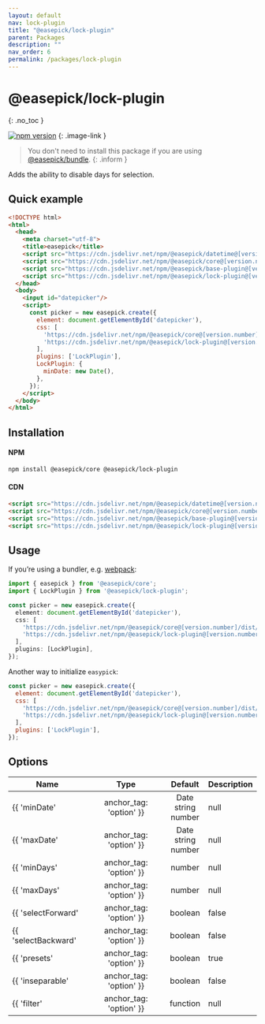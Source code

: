 ```yaml
---
layout: default
nav: lock-plugin
title: "@easepick/lock-plugin"
parent: Packages
description: ""
nav_order: 6
permalink: /packages/lock-plugin
---
```


# @easepick/lock-plugin
{: .no_toc }

[![npm version](https://badge.fury.io/js/@easepick%2Flock-plugin.svg)](https://www.npmjs.com/package/@easepick/lock-plugin)
{: .image-link }

> You don't need to install this package if you are using [@easepick/bundle](/packages/bundle).
{: .inform }

Adds the ability to disable days for selection.

## Quick example
```html
<!DOCTYPE html>
<html>
  <head>
    <meta charset="utf-8">
    <title>easepick</title>
    <script src="https://cdn.jsdelivr.net/npm/@easepick/datetime@[version.number]/dist/index.umd.min.js"></script>
    <script src="https://cdn.jsdelivr.net/npm/@easepick/core@[version.number]/dist/index.umd.min.js"></script>
    <script src="https://cdn.jsdelivr.net/npm/@easepick/base-plugin@[version.number]/dist/index.umd.min.js"></script>
    <script src="https://cdn.jsdelivr.net/npm/@easepick/lock-plugin@[version.number]/dist/index.umd.min.js"></script>
  </head>
  <body>
    <input id="datepicker"/>
    <script>
      const picker = new easepick.create({
        element: document.getElementById('datepicker'),
        css: [
          'https://cdn.jsdelivr.net/npm/@easepick/core@[version.number]/dist/index.css',
          'https://cdn.jsdelivr.net/npm/@easepick/lock-plugin@[version.number]/dist/index.css',
        ],
        plugins: ['LockPlugin'],
        LockPlugin: {
          minDate: new Date(),
        },
      });
    </script>
  </body>
</html>
```

## Installation

#### NPM

```bash
npm install @easepick/core @easepick/lock-plugin
```

#### CDN

```html
<script src="https://cdn.jsdelivr.net/npm/@easepick/datetime@[version.number]/dist/index.umd.min.js"></script>
<script src="https://cdn.jsdelivr.net/npm/@easepick/core@[version.number]/dist/index.umd.min.js"></script>
<script src="https://cdn.jsdelivr.net/npm/@easepick/base-plugin@[version.number]/dist/index.umd.min.js"></script>
<script src="https://cdn.jsdelivr.net/npm/@easepick/lock-plugin@[version.number]/dist/index.umd.min.js"></script>
```

## Usage

If you’re using a bundler, e.g. [webpack](https://webpack.js.org/):

```ts
import { easepick } from '@easepick/core';
import { LockPlugin } from '@easepick/lock-plugin';

const picker = new easepick.create({
  element: document.getElementById('datepicker'),
  css: [
    'https://cdn.jsdelivr.net/npm/@easepick/core@[version.number]/dist/index.css',
    'https://cdn.jsdelivr.net/npm/@easepick/lock-plugin@[version.number]/dist/index.css',
  ],
  plugins: [LockPlugin],
});
```

Another way to initialize `easypick`:

```js
const picker = new easepick.create({
  element: document.getElementById('datepicker'),
  css: [
    'https://cdn.jsdelivr.net/npm/@easepick/core@[version.number]/dist/index.css',
    'https://cdn.jsdelivr.net/npm/@easepick/lock-plugin@[version.number]/dist/index.css',
  ],
  plugins: ['LockPlugin'],
});
```

## Options

| Name | Type | Default | Description
| --- | :---: | :---: | ---
| {{ 'minDate' | anchor_tag: 'option' }} | Date <br/> string <br/> number | null | The minimum/earliest date that can be selected. <br/> Date Object or Unix Timestamp (with milliseconds) or ISO String.
| {{ 'maxDate' | anchor_tag: 'option' }} | Date <br/> string <br/> number | null | The maximum/latest date that can be selected. <br/> Date Object or Unix Timestamp (with milliseconds) or ISO String.
| {{ 'minDays' | anchor_tag: 'option' }} | number | null | The minimum days of the selected range.
| {{ 'maxDays' | anchor_tag: 'option' }} | number | null | The maximum days of the selected range.
| {{ 'selectForward' | anchor_tag: 'option' }} | boolean | false | Select second date after the first selected date.
| {{ 'selectBackward' | anchor_tag: 'option' }} | boolean | false | Select second date before the first selected date.
| {{ 'presets' | anchor_tag: 'option' }} | boolean | true | Disable unallowed presets (when PresetPlugin is included).
| {{ 'inseparable' | anchor_tag: 'option' }} | boolean | false | Disable date range selection with locked days.
| {{ 'filter' | anchor_tag: 'option' }} | function | null | Lock days by custom function.